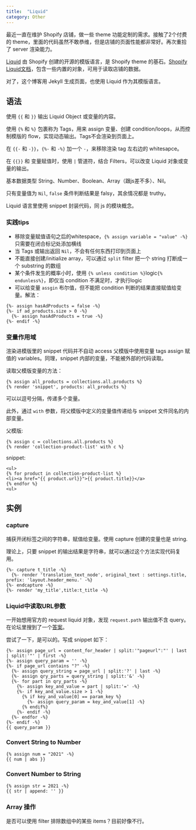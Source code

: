 ```yaml
---
title:  "Liquid"
category: Other
---
```

最近一直在维护 Shopify 店铺，做一些 theme 功能定制的需求。接触了2个付费的 theme，里面的代码虽然不敢恭维，但是店铺的页面性能都非常好。再次重拾了 server 渲染能力。

[Liquid](https://shopify.github.io/liquid/) 由 Shopify 创建的开源的模版语言，是 Shopify theme 的基石。[Shopify Liquid文档](https://shopify.dev/docs/themes/liquid/reference)，包含一些内置的对象，可用于读取店铺的数据。

对了，这个博客用 Jekyll 生成页面，也使用 Liquid 作为其模版语言。

<!--more-->

## 语法

使用 `{{` 和 `}}` 输出 Liquid Object 或变量的内容。

使用 `{%` 和 `%}` 包裹称为 Tags，用来 assign 变量、创建 condition/loops，从而控制模版的 flow，实现动态输出。Tags不会渲染到页面上。

在 `{{-` 和 `-}}`，`{%-` 和 `-%}` 加一个 `-`，来移除渲染 tag 左右边的 whitesapce。

在 `{{}}` 和 变量赋值时，使用 `|` 管道符，结合 Filters，可以改变 Liquid 对象或变量的输出。

基本数据类型 String、Number、Boolean、Array（跟js差不多）、Nil。

只有变量值为 `Nil`, `false` 条件判断结果是 falsy，其余情况都是 truthy。

Liquid 语言里使用 snippet 封装代码，同 js 的模块概念。

### 实践tips

+ 移除变量赋值语句之后的whitespace，`{% assign variable = "value" -%}` 只需要在闭合标记处添加横线
+ 当 Tags 或输出返回 `Nil`，不会有任何东西打印到页面上
+ 不能直接创建/initialize array，可以通过 `split` filter 把一个 string 打断成一个 substring 的数组
+ 某个条件发生的概率小时，使用 `{% unless condition %}`logic`{% endunless%}`，即仅当 condition 不满足时，才执行logic
+ 可以给变量 `assgin` 布尔值，但不能把 condition 判断的结果直接赋值给变量。解法：

```
{%- assign hasAdProducts = false -%}
{%- if ad_products.size > 0 -%}
  {%- assign hasAdProducts = true -%}
{%- endif -%}
```

### 变量作用域

渲染进模版里的 snippet 代码并不自动 access 父模版中使用变量 tags assign 赋值的 variables。同理，snippet 内部的变量，不能被外部的代码读取。

读取父模版变量的方法：

```
{% assign all_products = collections.all.products %}
{% render 'snippet', products: all_products %}
```

可以以逗号分隔，传递多个变量。

此外，通过 `with` 参数，将父模版中定义的变量值传递给与 snippet 文件同名的内部变量。

父模版:
```
{% assign c = collections.all.products %}
{% render 'collection-product-list' with c %}
```

snippet:
```
<ul>
{% for product in collection-product-list %}
<li><a href="{{ product.url}}">{{ product.title}}</a>
{% endfor %}
<ul>
```

## 实例

### capture

捕获开闭标签之间的字符串，赋值给变量。使用 capture 创建的变量也是 string.

理论上，只要 snippet 的输出结果是字符串，就可以通过这个方法实现代码复用。

```
{%- capture t_title -%}
  {%- render 'translation_text_node', original_text : settings.title, prefix: 'layout.header_menu.' -%}
{%- endcapture -%}
{%- render 'my_title',title:t_title -%}
```

### Liquid中读取URL参数

一开始想用官方的 request liquid 对象，发现 `request.path` 输出值不含 query。在论坛里搜到了一个[答案](https://community.shopify.com/c/Shopify-Design/URL-Parameters-in-LIQUID/m-p/808960/highlight/true#M203580)。

尝试了一下，是可以的。写成 snippet 如下：

```liquid
{%- assign page_url = content_for_header | split:'"pageurl":"' | last | split:'"' | first -%}
{%- assign query_param = '' -%}
{%- if page_url contains "?" -%}
  {%- assign query_string = page_url | split:'?' | last -%}
  {%- assign qry_parts = query_string | split:'&' -%}
  {%- for part in qry_parts -%}
    {%- assign key_and_value = part | split:'=' -%}
    {%- if key_and_value.size > 1 -%}
      {% if key_and_value[0] == param_key %}
        {%- assign query_param = key_and_value[1] -%}
      {% endif%}
    {%- endif -%}
  {%- endfor -%}
{%- endif -%}
{{ query_param }}
```

### Convert String to Number

```liquid
{% assign num = "2021" -%}
{{ num | abs }}
```

### Convert Number to String

```liquid
{% assign str = 2021 -%}
{{ str | append: '' }}
```

### Array 操作

是否可以使用 filter 排除数组中的某些 items？目前好像不行。
